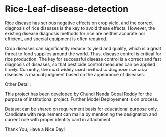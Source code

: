 # Rice-Leaf-disease-detection

Rice disease has serious negative effects on crop yield, and the correct diagnosis of rice diseases is the key to avoid these effects. However, the existing disease diagnosis methods for rice are neither accurate nor efficient, and special equipment is often required.

Crop diseases can significantly reduce its yield and quality, which is a great threat to food supplies around the world. Thus, disease control is critical for rice production. The key for successful disease control is a correct and fast diagnosis of diseases, so that pesticide control measures can be applied timely. Currently, the most widely used method to diagnose rice crop diseases is manual judgment based on the appearance of diseases.

Other Detail:

This project has been developed by Chundi Nanda Gopal Reddy for the purpose of institutional project. Further Model Deployement is on process.

Dataset can be shared on requirement basis for educational purpose only. Candidate with requirement can mail a by mentioning the designation and current role with proper identity card in attachment.

Thank You, Have a Nice Day!
